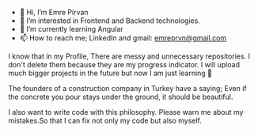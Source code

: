 - 👋 Hi, I’m Emre Pirvan  
- 👀 I’m interested in Frontend and Backend technologies.
- 🌱 I’m currently learning Angular
- 📫 How to reach me; LinkedIn and gmail: emreprvn@gmail.com


I know that in my Profile, There are messy and unnecessary repositories. I don't delete them because they are my progress indicator. 
I will upload much bigger projects in the future but now I am just learning 👀

The founders of a construction company in Turkey have a saying;
Even if the concrete you pour stays under the ground, it should be beautiful. 

I also want to write code with this philosophy.
Please warn me about my mistakes.So that I can fix not only my code but also myself.

